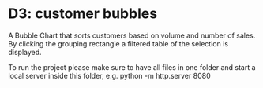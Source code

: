 # D3: customer bubbles
 A Bubble Chart that sorts customers based on volume and number of sales. By clicking the grouping rectangle a filtered table of the selection is displayed. 
 
 To run the project please make sure to have all files in one folder and start a local server inside this folder, e.g. python -m http.server 8080

